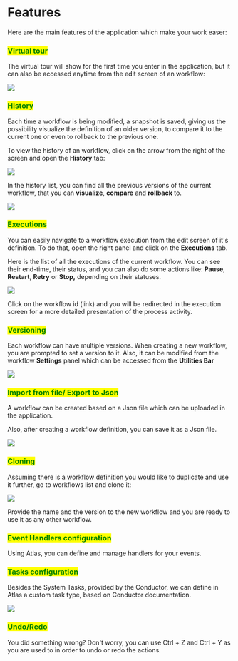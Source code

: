 # Features

Here are the main features of the application which make your work easer:

### <mark style="color:green;">**Virtual tour**</mark>

The virtual tour will show for the first time you enter in the application, but it can also be accessed anytime from the edit screen of an workflow:

![](<../.gitbook/assets/Screenshot\_4 (1).png>)

### <mark style="color:green;">History</mark>

Each time a workflow is being modified, a snapshot is saved, giving us the possibility visualize the definition of an older version, to compare it to the current one or even to rollback to the previous one. &#x20;

To view the history of an workflow, click on the arrow from the right of the screen and open the **History** tab:

![](../.gitbook/assets/Screenshot\_1.png)

In the history list, you can find all the previous versions of the current workflow, that you can **visualize**, **compare** and **rollback** to.

![](../.gitbook/assets/Screenshot\_4.png)

### <mark style="color:green;">Executions</mark>

You can easily navigate to a workflow execution from the edit screen of it's definition. To do that, open the right panel and click on the **Executions** tab.&#x20;

Here is the list of all the executions of the current workflow. You can see their end-time, their status, and you can also do some actions like: **Pause**, **Restart**, **Retry** or **Stop,** depending on their statuses.&#x20;

![](../.gitbook/assets/Screenshot\_7.png)

Click on the workflow id (link) and you will be redirected in the execution screen for a more detailed presentation of the process activity.&#x20;

### <mark style="color:green;">Versioning</mark>

Each workflow can have multiple versions. When creating a new workflow, you are prompted to set a version to it. Also, it can be modified from the workflow **Settings** panel which can be accessed from the **Utilities Bar**

![](../.gitbook/assets/Screenshot\_2.png)

### <mark style="color:green;">Import from file/ Export to Json</mark>

A workflow can be created based on a Json file which can be uploaded in the application.

Also, after creating a workflow definition, you can save it as a Json file.

![](../.gitbook/assets/Screenshot\_6.png)

### <mark style="color:green;">Cloning</mark>

Assuming there is a workflow definition you would like to duplicate and use it further, go to workflows list and clone it:

![](../.gitbook/assets/Screenshot\_8.png)

Provide the name and the version to the new workflow and you are ready to use it as any other workflow.

### <mark style="color:green;">Event Handlers configuration</mark>

Using Atlas, you can define and manage handlers for your events.

### <mark style="color:green;">Tasks configuration</mark>

Besides the System Tasks, provided by the Conductor, we can define in Atlas a custom task type, based on Conductor documentation.

![](../.gitbook/assets/Screenshot\_10.png)

### <mark style="color:green;">Undo/Redo</mark>

You did something wrong? Don't worry, you can use Ctrl + Z and Ctrl + Y as you are used to in order to undo or redo the actions.&#x20;

